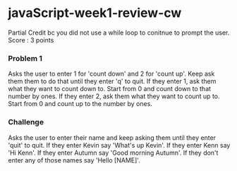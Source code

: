# javaScript-week1-review-cw

Partial Credit bc you did not use a while loop to conitnue to prompt the user.
Score : 3 points 

### Problem 1

Asks the user to enter 1 for 'count down' and 2 for 'count up'. 
Keep ask them them to do that until they enter 'q' to quit. 
If they enter 1, ask them what they want to count down to. 
Start from 0 and count down to that number by ones. 
If they enter 2, ask them what they want to count up to. Start from 0 and count up to the number by ones.

### Challenge

Asks the user to enter their name and keep asking them until they enter 'quit' to quit. If they enter Kevin say 'What's up Kevin'. If they enter Kenn say 'Hi Kenn'. If they enter Autumn say 'Good morning Autumn'. If they don't enter any of those names say 'Hello [NAME]'.
